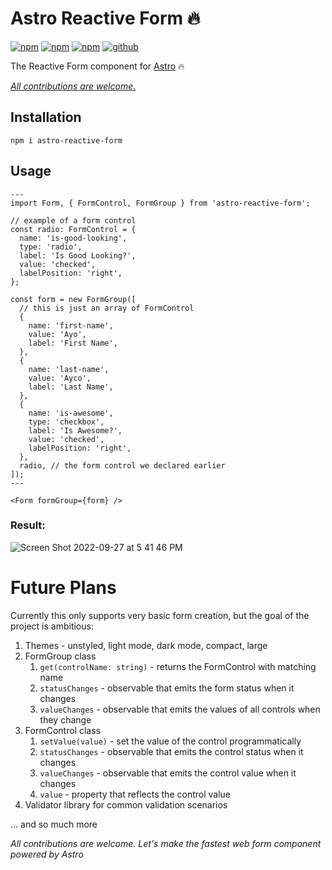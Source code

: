 # Astro Reactive Form 🔥

[![npm](https://img.shields.io/npm/v/astro-reactive-form)](https://www.npmjs.com/package/astro-reactive-form)
[![npm](https://img.shields.io/npm/l/astro-reactive-form)](https://www.npmjs.com/package/astro-reactive-form)
[![npm](https://img.shields.io/npm/dt/astro-reactive-form)](https://www.npmjs.com/package/astro-reactive-form)
[![github](https://img.shields.io/github/last-commit/ayoayco/astro-reactive-form)](https://github.com/ayoayco/astro-reactive-form)

The Reactive Form component for [Astro](https://astro.build) 🔥

_[All contributions are welcome.](https://github.com/ayoayco/astro-reactive-form/issues)_

## Installation

```
npm i astro-reactive-form
```

## Usage

```astro
---
import Form, { FormControl, FormGroup } from 'astro-reactive-form';

// example of a form control
const radio: FormControl = {
  name: 'is-good-looking',
  type: 'radio',
  label: 'Is Good Looking?',
  value: 'checked',
  labelPosition: 'right',
};

const form = new FormGroup([
  // this is just an array of FormControl
  {
    name: 'first-name',
    value: 'Ayo',
    label: 'First Name',
  },
  {
    name: 'last-name',
    value: 'Ayco',
    label: 'Last Name',
  },
  {
    name: 'is-awesome',
    type: 'checkbox',
    label: 'Is Awesome?',
    value: 'checked',
    labelPosition: 'right',
  },
  radio, // the form control we declared earlier
]);
---

<Form formGroup={form} />
```

### Result:

![Screen Shot 2022-09-27 at 5 41 46 PM](https://user-images.githubusercontent.com/4262489/192572310-f83af2cc-53b9-4024-9ada-e64b34b66a15.png)

# Future Plans

Currently this only supports very basic form creation, but the goal of the project is ambitious:

1. Themes - unstyled, light mode, dark mode, compact, large
1. FormGroup class
   1. `get(controlName: string)` - returns the FormControl with matching name
   1. `statusChanges` - observable that emits the form status when it changes
   1. `valueChanges` - observable that emits the values of all controls when they change
1. FormControl class
   1. `setValue(value)` - set the value of the control programmatically
   1. `statusChanges` - observable that emits the control status when it changes
   1. `valueChanges` - observable that emits the control value when it changes
   1. `value` - property that reflects the control value
1. Validator library for common validation scenarios

... and so much more

_All contributions are welcome. Let's make the fastest web form component powered by Astro_

